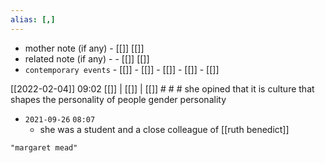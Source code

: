```yaml
---
alias: [,]
---
```

- mother note (if any)		- [[]] [[]]
- related note (if any) -		- [[]] [[]]
- `contemporary events`	- [[]]	- [[]]	- [[]]	- [[]]	- [[]]

[[2022-02-04]] 09:02 [[]] | [[]] | [[]] # # #
she opined that it is culture that shapes the personality of people
gender personality

- `2021-09-26`  `08:07`
	- she was a student and a close colleague of [[ruth benedict]]

```query
"margaret mead"
```